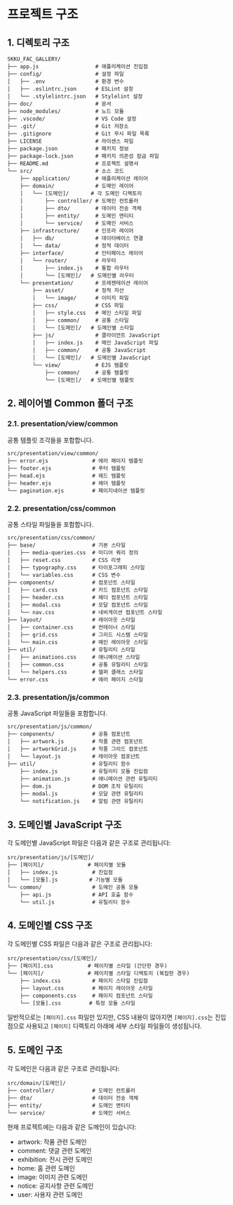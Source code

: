 # 프로젝트 구조

## 1. 디렉토리 구조

```
SKKU_FAC_GALLERY/
├── app.js                  # 애플리케이션 진입점
├── config/                 # 설정 파일
│   ├── .env                # 환경 변수
│   ├── .eslintrc.json      # ESLint 설정
│   └── .stylelintrc.json   # Stylelint 설정
├── doc/                    # 문서
├── node_modules/           # 노드 모듈
├── .vscode/                # VS Code 설정
├── .git/                   # Git 저장소
├── .gitignore              # Git 무시 파일 목록
├── LICENSE                 # 라이센스 파일
├── package.json            # 패키지 정보
├── package-lock.json       # 패키지 의존성 잠금 파일
├── README.md               # 프로젝트 설명서
└── src/                    # 소스 코드
    ├── application/        # 애플리케이션 레이어
    ├── domain/             # 도메인 레이어
    │   └── [도메인]/       # 각 도메인 디렉토리
    │       ├── controller/ # 도메인 컨트롤러
    │       ├── dto/        # 데이터 전송 객체
    │       ├── entity/     # 도메인 엔티티
    │       └── service/    # 도메인 서비스
    ├── infrastructure/     # 인프라 레이어
    │   ├── db/             # 데이터베이스 연결
    │   └── data/           # 정적 데이터
    ├── interface/          # 인터페이스 레이어
    │   └── router/         # 라우터
    │       ├── index.js    # 통합 라우터
    │       └── [도메인]/   # 도메인별 라우터
    └── presentation/       # 프레젠테이션 레이어
        ├── asset/          # 정적 자산
        │   └── image/      # 이미지 파일
        ├── css/            # CSS 파일
        │   ├── style.css   # 메인 스타일 파일
        │   ├── common/     # 공통 스타일
        │   └── [도메인]/   # 도메인별 스타일
        ├── js/             # 클라이언트 JavaScript
        │   ├── index.js    # 메인 JavaScript 파일
        │   ├── common/     # 공통 JavaScript
        │   └── [도메인]/   # 도메인별 JavaScript
        └── view/           # EJS 템플릿
            ├── common/     # 공통 템플릿
            └── [도메인]/   # 도메인별 템플릿
```

## 2. 레이어별 Common 폴더 구조

### 2.1. presentation/view/common

공통 템플릿 조각들을 포함합니다.

```
src/presentation/view/common/
├── error.ejs              # 에러 페이지 템플릿
├── footer.ejs             # 푸터 템플릿
├── head.ejs               # 헤드 템플릿
├── header.ejs             # 헤더 템플릿
└── pagination.ejs         # 페이지네이션 템플릿
```

### 2.2. presentation/css/common

공통 스타일 파일들을 포함합니다.

```
src/presentation/css/common/
├── base/                  # 기본 스타일
│   ├── media-queries.css  # 미디어 쿼리 정의
│   ├── reset.css          # CSS 리셋
│   ├── typography.css     # 타이포그래피 스타일
│   └── variables.css      # CSS 변수
├── components/            # 컴포넌트 스타일
│   ├── card.css           # 카드 컴포넌트 스타일
│   ├── header.css         # 헤더 컴포넌트 스타일
│   ├── modal.css          # 모달 컴포넌트 스타일
│   └── nav.css            # 네비게이션 컴포넌트 스타일
├── layout/                # 레이아웃 스타일
│   ├── container.css      # 컨테이너 스타일
│   ├── grid.css           # 그리드 시스템 스타일
│   └── main.css           # 메인 레이아웃 스타일
├── util/                  # 유틸리티 스타일
│   ├── animations.css     # 애니메이션 스타일
│   ├── common.css         # 공통 유틸리티 스타일
│   └── helpers.css        # 헬퍼 클래스 스타일
└── error.css              # 에러 페이지 스타일
```

### 2.3. presentation/js/common

공통 JavaScript 파일들을 포함합니다.

```
src/presentation/js/common/
├── components/            # 공통 컴포넌트
│   ├── artwork.js         # 작품 관련 컴포넌트
│   ├── artworkGrid.js     # 작품 그리드 컴포넌트
│   └── layout.js          # 레이아웃 컴포넌트
├── util/                  # 유틸리티 함수
    ├── index.js           # 유틸리티 모듈 진입점
    ├── animation.js       # 애니메이션 관련 유틸리티
    ├── dom.js             # DOM 조작 유틸리티
    ├── modal.js           # 모달 관련 유틸리티
    └── notification.js    # 알림 관련 유틸리티
```

## 3. 도메인별 JavaScript 구조

각 도메인별 JavaScript 파일은 다음과 같은 구조로 관리됩니다:

```
src/presentation/js/[도메인]/
├── [페이지]/              # 페이지별 모듈
│   ├── index.js           # 진입점
│   └── [모듈].js          # 기능별 모듈
└── common/                # 도메인 공통 모듈
    ├── api.js             # API 호출 함수
    └── util.js            # 유틸리티 함수
```

## 4. 도메인별 CSS 구조

각 도메인별 CSS 파일은 다음과 같은 구조로 관리됩니다:

```
src/presentation/css/[도메인]/
├── [페이지].css           # 페이지별 스타일 (간단한 경우)
└── [페이지]/              # 페이지별 스타일 디렉토리 (복잡한 경우)
    ├── index.css          # 페이지 스타일 진입점
    ├── layout.css         # 페이지 레이아웃 스타일
    ├── components.css     # 페이지 컴포넌트 스타일
    └── [모듈].css         # 특정 모듈 스타일
```

일반적으로는 `[페이지].css` 파일만 있지만, CSS 내용이 많아지면 `[페이지].css`는 진입점으로 사용되고 `[페이지]` 디렉토리 아래에 세부 스타일 파일들이 생성됩니다.

## 5. 도메인 구조

각 도메인은 다음과 같은 구조로 관리됩니다:

```
src/domain/[도메인]/
├── controller/            # 도메인 컨트롤러
├── dto/                   # 데이터 전송 객체
├── entity/                # 도메인 엔티티
└── service/               # 도메인 서비스
```

현재 프로젝트에는 다음과 같은 도메인이 있습니다:
- artwork: 작품 관련 도메인
- comment: 댓글 관련 도메인
- exhibition: 전시 관련 도메인
- home: 홈 관련 도메인
- image: 이미지 관련 도메인
- notice: 공지사항 관련 도메인
- user: 사용자 관련 도메인
